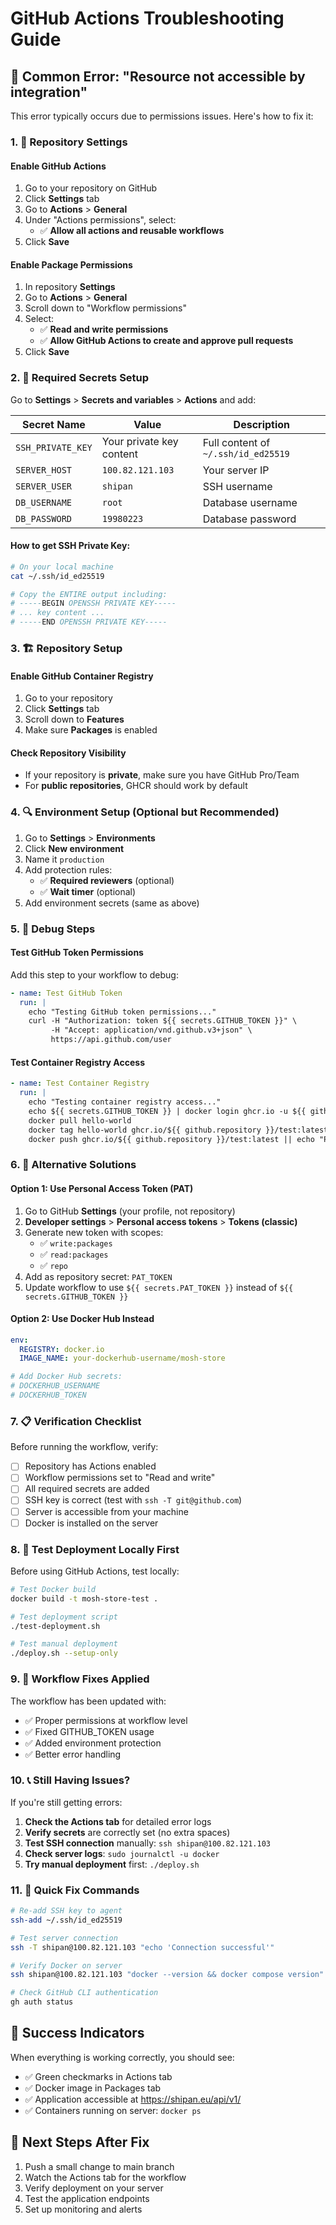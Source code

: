# GitHub Actions Troubleshooting Guide

## 🚨 Common Error: "Resource not accessible by integration"

This error typically occurs due to permissions issues. Here's how to fix it:

### 1. 🔧 Repository Settings

#### Enable GitHub Actions
1. Go to your repository on GitHub
2. Click **Settings** tab
3. Go to **Actions** > **General**
4. Under "Actions permissions", select:
   - ✅ **Allow all actions and reusable workflows**
5. Click **Save**

#### Enable Package Permissions
1. In repository **Settings**
2. Go to **Actions** > **General**
3. Scroll down to "Workflow permissions"
4. Select:
   - ✅ **Read and write permissions**
   - ✅ **Allow GitHub Actions to create and approve pull requests**
5. Click **Save**

### 2. 🔑 Required Secrets Setup

Go to **Settings** > **Secrets and variables** > **Actions** and add:

| Secret Name | Value | Description |
|-------------|-------|-------------|
| `SSH_PRIVATE_KEY` | Your private key content | Full content of `~/.ssh/id_ed25519` |
| `SERVER_HOST` | `100.82.121.103` | Your server IP |
| `SERVER_USER` | `shipan` | SSH username |
| `DB_USERNAME` | `root` | Database username |
| `DB_PASSWORD` | `19980223` | Database password |

#### How to get SSH Private Key:
```bash
# On your local machine
cat ~/.ssh/id_ed25519

# Copy the ENTIRE output including:
# -----BEGIN OPENSSH PRIVATE KEY-----
# ... key content ...
# -----END OPENSSH PRIVATE KEY-----
```

### 3. 🏗️ Repository Setup

#### Enable GitHub Container Registry
1. Go to your repository
2. Click **Settings** tab
3. Scroll down to **Features**
4. Make sure **Packages** is enabled

#### Check Repository Visibility
- If your repository is **private**, make sure you have GitHub Pro/Team
- For **public repositories**, GHCR should work by default

### 4. 🔍 Environment Setup (Optional but Recommended)

1. Go to **Settings** > **Environments**
2. Click **New environment**
3. Name it `production`
4. Add protection rules:
   - ✅ **Required reviewers** (optional)
   - ✅ **Wait timer** (optional)
5. Add environment secrets (same as above)

### 5. 🐛 Debug Steps

#### Test GitHub Token Permissions
Add this step to your workflow to debug:

```yaml
- name: Test GitHub Token
  run: |
    echo "Testing GitHub token permissions..."
    curl -H "Authorization: token ${{ secrets.GITHUB_TOKEN }}" \
         -H "Accept: application/vnd.github.v3+json" \
         https://api.github.com/user
```

#### Test Container Registry Access
```yaml
- name: Test Container Registry
  run: |
    echo "Testing container registry access..."
    echo ${{ secrets.GITHUB_TOKEN }} | docker login ghcr.io -u ${{ github.actor }} --password-stdin
    docker pull hello-world
    docker tag hello-world ghcr.io/${{ github.repository }}/test:latest
    docker push ghcr.io/${{ github.repository }}/test:latest || echo "Push failed - check permissions"
```

### 6. 🔄 Alternative Solutions

#### Option 1: Use Personal Access Token (PAT)
1. Go to GitHub **Settings** (your profile, not repository)
2. **Developer settings** > **Personal access tokens** > **Tokens (classic)**
3. Generate new token with scopes:
   - ✅ `write:packages`
   - ✅ `read:packages`
   - ✅ `repo`
4. Add as repository secret: `PAT_TOKEN`
5. Update workflow to use `${{ secrets.PAT_TOKEN }}` instead of `${{ secrets.GITHUB_TOKEN }}`

#### Option 2: Use Docker Hub Instead
```yaml
env:
  REGISTRY: docker.io
  IMAGE_NAME: your-dockerhub-username/mosh-store

# Add Docker Hub secrets:
# DOCKERHUB_USERNAME
# DOCKERHUB_TOKEN
```

### 7. 📋 Verification Checklist

Before running the workflow, verify:

- [ ] Repository has Actions enabled
- [ ] Workflow permissions set to "Read and write"
- [ ] All required secrets are added
- [ ] SSH key is correct (test with `ssh -T git@github.com`)
- [ ] Server is accessible from your machine
- [ ] Docker is installed on the server

### 8. 🚀 Test Deployment Locally First

Before using GitHub Actions, test locally:

```bash
# Test Docker build
docker build -t mosh-store-test .

# Test deployment script
./test-deployment.sh

# Test manual deployment
./deploy.sh --setup-only
```

### 9. 🔧 Workflow Fixes Applied

The workflow has been updated with:
- ✅ Proper permissions at workflow level
- ✅ Fixed GITHUB_TOKEN usage
- ✅ Added environment protection
- ✅ Better error handling

### 10. 📞 Still Having Issues?

If you're still getting errors:

1. **Check the Actions tab** for detailed error logs
2. **Verify secrets** are correctly set (no extra spaces)
3. **Test SSH connection** manually: `ssh shipan@100.82.121.103`
4. **Check server logs**: `sudo journalctl -u docker`
5. **Try manual deployment** first: `./deploy.sh`

### 11. 🎯 Quick Fix Commands

```bash
# Re-add SSH key to agent
ssh-add ~/.ssh/id_ed25519

# Test server connection
ssh -T shipan@100.82.121.103 "echo 'Connection successful'"

# Verify Docker on server
ssh shipan@100.82.121.103 "docker --version && docker compose version"

# Check GitHub CLI authentication
gh auth status
```

## 🎉 Success Indicators

When everything is working correctly, you should see:
- ✅ Green checkmarks in Actions tab
- ✅ Docker image in Packages tab
- ✅ Application accessible at https://shipan.eu/api/v1/
- ✅ Containers running on server: `docker ps`

## 🔄 Next Steps After Fix

1. Push a small change to main branch
2. Watch the Actions tab for the workflow
3. Verify deployment on your server
4. Test the application endpoints
5. Set up monitoring and alerts 